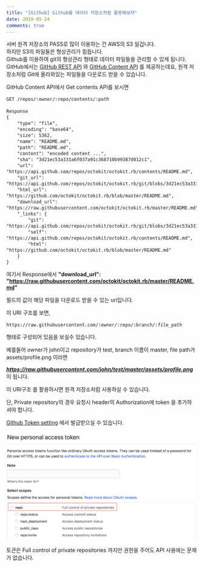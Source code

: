 ```yaml
---
title: "[Github] Github를 데이터 저장소처럼 활용해보자"
date: 2019-05-24
comments: true
---
```


서버 원격 저장소의 PASS로 많이 이용하는 건 AWS의 S3 일겁니다.  
하지만 S3의 파일들은 형상관리가 힘듭니다.   
Github를 이용하여 git의 형상관리 형태로 데이터 파일들을 관리할 수 있게 됩니다. 
GitHub에서는 [GitHub REST API](https://developer.github.com/v3/) 와 [GitHub Content API](https://developer.github.com/v3/repos/contents/) 를 제공하는데요, 
원격 저장소처럼 Git에 올라와있는 파일들을 다운로드 받을 수 있습니다.  

GitHub Content API에서 Get contents API를 보시면 

~~~
GET /repos/:owner/:repo/contents/:path

Response
{
    "type": "file",
    "encoding": "base64",
    "size": 5362,
    "name": "README.md",
    "path": "README.md",
    "content": "encoded content ...",
    "sha": "3d21ec53a331a6f037a91c368710b99387d012c1",
    "url": "https://api.github.com/repos/octokit/octokit.rb/contents/README.md",
    "git_url": "https://api.github.com/repos/octokit/octokit.rb/git/blobs/3d21ec53a331a6f037a91c368710b99387d012c1",
    "html_url": "https://github.com/octokit/octokit.rb/blob/master/README.md",
    "download_url": "https://raw.githubusercontent.com/octokit/octokit.rb/master/README.md",
    "_links": {
        "git": "https://api.github.com/repos/octokit/octokit.rb/git/blobs/3d21ec53a331a6f037a91c368710b99387d012c1",
        "self": "https://api.github.com/repos/octokit/octokit.rb/contents/README.md",
        "html": "https://github.com/octokit/octokit.rb/blob/master/README.md"
    }
}
~~~

여기서 Response에서   **"download_url": "https://raw.githubusercontent.com/octokit/octokit.rb/master/README.md"** 

필드의 값이 해당 파일을 다운로드 받을 수 있는 uri입니다. 

이 URI 구조를 보면,

~~~
https://raw.githubusercontent.com/:owner/:repo/:branch/:file_path
~~~

형태로 구성되어 있음을 보실수 있습니다.

예를들어 owner가 john이고 repository가 test, branch 이름이 master, file path가 assets/profile.png 이라면

***https://raw.githubusercontent.com/john/test/master/assets/profile.png*** 이 됩니다.

이 URI구조 를 활용하시면 원격 저장소처럼 사용하실 수 있습니다.

단, Private repository의 경우 요청시 header의 Authorization에 token 을 추가하셔야 합니다.

[Github Token setting](https://github.com/settings/tokens) 에서 발급받으실 수 있습니다.

![token 생성 page](https://raw.githubusercontent.com/Ninja86/Ninja86.github.io/master/assets/article_images/2019-05-24-1/pic1.png)

토큰은 Full control of private repositories 까지만 권한을 주어도 API 사용에는 문제가 없습니다.
